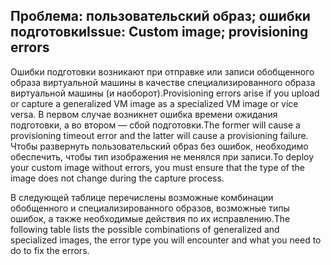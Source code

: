 ## <a name="issue-custom-image-provisioning-errors"></a><span data-ttu-id="fe528-101">Проблема: пользовательский образ; ошибки подготовки</span><span class="sxs-lookup"><span data-stu-id="fe528-101">Issue: Custom image; provisioning errors</span></span>
<span data-ttu-id="fe528-102">Ошибки подготовки возникают при отправке или записи обобщенного образа виртуальной машины в качестве специализированного образа виртуальной машины (и наоборот).</span><span class="sxs-lookup"><span data-stu-id="fe528-102">Provisioning errors arise if you upload or capture a generalized VM image as a specialized VM image or vice versa.</span></span> <span data-ttu-id="fe528-103">В первом случае возникнет ошибка времени ожидания подготовки, а во втором — сбой подготовки.</span><span class="sxs-lookup"><span data-stu-id="fe528-103">The former will cause a provisioning timeout error and the latter will cause a provisioning failure.</span></span> <span data-ttu-id="fe528-104">Чтобы развернуть пользовательский образ без ошибок, необходимо обеспечить, чтобы тип изображения не менялся при записи.</span><span class="sxs-lookup"><span data-stu-id="fe528-104">To deploy your custom image without errors, you must ensure that the type of the image does not change during the capture process.</span></span>

<span data-ttu-id="fe528-105">В следующей таблице перечислены возможные комбинации обобщенного и специализированного образов, возможные типы ошибок, а также необходимые действия по их исправлению.</span><span class="sxs-lookup"><span data-stu-id="fe528-105">The following table lists the possible combinations of generalized and specialized images, the error type you will encounter and what you need to do to fix the errors.</span></span>


